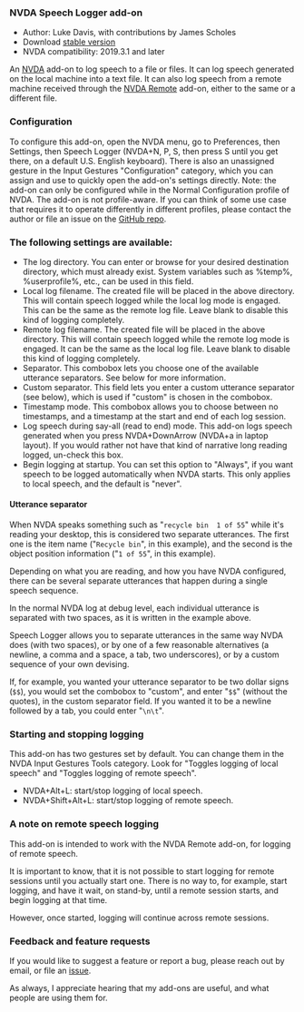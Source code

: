 ### NVDA Speech Logger add-on

* Author: Luke Davis, with contributions by James Scholes
* Download [stable version][1]
* NVDA compatibility: 2019.3.1 and later

An [NVDA](https://nvaccess.org/) add-on to log speech to a file or files.
It can log speech generated on the local machine into a text file.
It can also log speech from a remote machine received through the [NVDA Remote](https://nvdaremote.com/) add-on, either to the same or a different file.

### Configuration

To configure this add-on, open the NVDA menu, go to Preferences, then Settings, then Speech Logger (NVDA+N, P, S, then press S until you get there, on a default U.S. English keyboard).
There is also an unassigned gesture in the Input Gestures "Configuration" category, which you can assign and use to quickly open the add-on's settings directly.
Note: the add-on can only be configured while in the Normal Configuration profile of NVDA.
The add-on is not profile-aware.
If you can think of some use case that requires it to operate differently in different profiles, please contact the author or file an issue on the [GitHub repo][2].

### The following settings are available:

* The log directory. You can enter or browse for your desired destination directory, which must already exist. System variables such as %temp%, %userprofile%, etc., can be used in this field.
* Local log filename. The created file will be placed in the above directory. This will contain speech logged while the local log mode is engaged. This can be the same as the remote log file. Leave blank to disable this kind of logging completely.
* Remote log filename. The created file will be placed in the above directory. This will contain speech logged while the remote log mode is engaged. It can be the same as the local log file. Leave blank to disable this kind of logging completely.
* Separator. This combobox lets you choose one of the available utterance separators. See below for more information.
* Custom separator. This field lets you enter a custom utterance separator (see below), which is used if "custom" is chosen in the combobox.
* Timestamp mode. This combobox allows you to choose between no timestamps, and a timestamp at the start and end of each log session.
* Log speech during say-all (read to end) mode. This add-on logs speech generated when you press NVDA+DownArrow (NVDA+a in laptop layout). If you would rather not have that kind of narrative long reading logged, un-check this box.
* Begin logging at startup. You can set this option to "Always", if you want speech to be logged automatically when NVDA starts. This only applies to local speech, and the default is "never".

#### Utterance separator

When NVDA speaks something such as "`recycle bin  1 of 55`" while it's reading your desktop, this is considered two separate utterances.
The first one is the item name ("`Recycle bin`", in this example), and the second is the object position information ("`1 of 55`", in this example).

Depending on what you are reading, and how you have NVDA configured, there can be several separate utterances that happen during a single speech sequence.

In the normal NVDA log at debug level, each individual utterance is separated with two spaces, as it is written in the example above.

Speech Logger allows you to separate utterances in the same way NVDA does (with two spaces), or by one of a few reasonable alternatives (a newline, a comma and a space, a tab, two underscores), or by a custom sequence of your own devising.

If, for example, you wanted your utterance separator to be two dollar signs (`$$`), you would set the combobox to "custom", and enter "`$$`" (without the quotes), in the custom separator field.
If you wanted it to be a newline followed by a tab, you could enter "`\n\t`".

### Starting and stopping logging

This add-on has two gestures set by default.
You can change them in the NVDA Input Gestures Tools category.
Look for "Toggles logging of local speech" and "Toggles logging of remote speech".

* NVDA+Alt+L: start/stop logging of local speech.
* NVDA+Shift+Alt+L: start/stop logging of remote speech.

### A note on remote speech logging

This add-on is intended to work with the NVDA Remote add-on, for logging of remote speech.

It is important to know, that it is not possible to start logging for remote sessions until you actually start one.
There is no way to, for example, start logging, and have it wait, on stand-by, until a remote session starts, and begin logging at that time.

However, once started, logging will continue across remote sessions.

### Feedback and feature requests

If you would like to suggest a feature or report a bug, please reach out by email, or file an [issue][2].

As always, I appreciate hearing that my add-ons are useful, and what people are using them for.

[1]: https://www.nvaccess.org/addonStore/legacy?file=speechLogger

[2]: https://github.com/opensourcesys/speechLogger/issues/new
